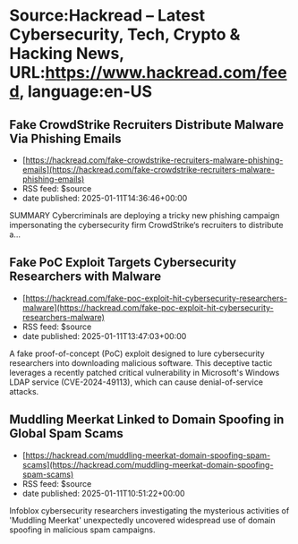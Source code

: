 # Source:Hackread – Latest Cybersecurity, Tech, Crypto & Hacking News, URL:https://www.hackread.com/feed, language:en-US

## Fake CrowdStrike Recruiters Distribute Malware Via Phishing Emails
 - [https://hackread.com/fake-crowdstrike-recruiters-malware-phishing-emails](https://hackread.com/fake-crowdstrike-recruiters-malware-phishing-emails)
 - RSS feed: $source
 - date published: 2025-01-11T14:36:46+00:00

SUMMARY Cybercriminals are deploying a tricky new phishing campaign impersonating the cybersecurity firm CrowdStrike&#8216;s recruiters to distribute a&#8230;

## Fake PoC Exploit Targets Cybersecurity Researchers with Malware
 - [https://hackread.com/fake-poc-exploit-hit-cybersecurity-researchers-malware](https://hackread.com/fake-poc-exploit-hit-cybersecurity-researchers-malware)
 - RSS feed: $source
 - date published: 2025-01-11T13:47:03+00:00

A fake proof-of-concept (PoC) exploit designed to lure cybersecurity researchers into downloading malicious software. This deceptive tactic leverages a recently patched critical vulnerability in Microsoft's Windows LDAP service (CVE-2024-49113), which can cause denial-of-service attacks.

## Muddling Meerkat Linked to Domain Spoofing in Global Spam Scams
 - [https://hackread.com/muddling-meerkat-domain-spoofing-spam-scams](https://hackread.com/muddling-meerkat-domain-spoofing-spam-scams)
 - RSS feed: $source
 - date published: 2025-01-11T10:51:22+00:00

Infoblox cybersecurity researchers investigating the mysterious activities of 'Muddling Meerkat' unexpectedly uncovered widespread use of domain spoofing in malicious spam campaigns.

